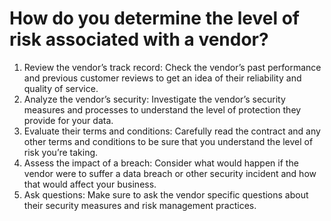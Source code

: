 # How do you determine the level of risk associated with a vendor?

1. Review the vendor’s track record: Check the vendor’s past performance and previous customer reviews to get an idea of their reliability and quality of service.
2. Analyze the vendor’s security: Investigate the vendor’s security measures and processes to understand the level of protection they provide for your data.
3. Evaluate their terms and conditions: Carefully read the contract and any other terms and conditions to be sure that you understand the level of risk you’re taking.
4. Assess the impact of a breach: Consider what would happen if the vendor were to suffer a data breach or other security incident and how that would affect your business.
5. Ask questions: Make sure to ask the vendor specific questions about their security measures and risk management practices.

